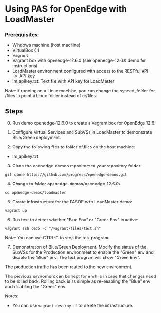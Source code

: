# Using PAS for OpenEdge with LoadMaster

### Prerequisites:
* Windows machine (host machine)
* VirtualBox 6.1
* Vagrant
* Vagrant box with openedge-12.6.0 (see openedge-12.6.0 demo for instructions)
* LoadMaster environment configured with access to the RESTful API
    * API key
* lm_apikey.txt: Text file with API key for LoadMaster 

Note: If running on a Linux machine, you can change the synced_folder for /files to point a Linux folder instead of c:/files.

## Steps
0. Run demo openedge-12.6.0 to create a Vagrant box for OpenEdge 12.6.

1. Configure Virtual Services and SubVSs in LoadMaster to demonstrate Blue/Green deployment.

2. Copy the following files to folder c:\files on the host machine:
* lm_apikey.txt

3. Clone the openedge-demos repository to your repository folder:
~~~
git clone https://github.com/progress/openedge-demos.git
~~~

4. Change to folder openedge-demos/openedge-12.6.0:
~~~
cd openedge-demos/loadmaster
~~~

5. Create infrastructure for the PASOE with LoadMaster demo:
~~~
vagrant up
~~~

6. Run test to detect whether "Blue Env" or "Green Env" is active:
~~~
vagrant ssh oedb -c "/vagrant/files/test.sh"
~~~

Note: You can use CTRL-C to stop the test program.

7. Demonstration of Blue/Green Deployment. Modify the status of the SubVSs for the Production environment to enable the "Green" env and disable the "Blue" env. The test program will show "Green Env".

The production traffic has been routed to the new environment.

The previous enviroment can be kept for a while in case that changes need to be rolled back. Rolling back is as simple as re-enabling the "Blue" env and disabling the "Green" env.

Notes:
* You can use `vagrant destroy -f` to delete the infrastructure.
